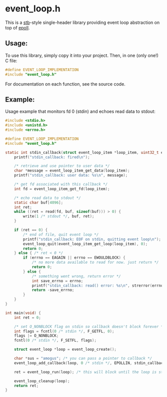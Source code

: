 # event_loop.h
This is a [stb]-style single-header library providing event loop abstraction on top of [epoll].

## Usage:
To use this library, simply copy it into your project. Then, in one (only one!) C file:
```C
#define EVENT_LOOP_IMPLEMENTATION
#include "event_loop.h"
```
For documentation on each function, see the source code.

## Example:
Usage example that monitors fd 0 (stdin) and echoes read data to stdout:
```C
#include <stdio.h>
#include <unistd.h>
#include <errno.h>

#define EVENT_LOOP_IMPLEMENTATION
#include "event_loop.h"

static int stdin_callback(struct event_loop_item *loop_item, uint32_t events) {
    printf("stdin_callback: fired\n");

    /* retrieve and use pointer to user data */
    char *message = event_loop_item_get_data(loop_item);
    printf("stdin_callback: user data: %s\n", message);

    /* get fd associated with this callback */
    int fd = event_loop_item_get_fd(loop_item);

    /* echo read data to stdout */
    static char buf[4096];
    int ret;
    while ((ret = read(fd, buf, sizeof(buf))) > 0) {
        write(1 /* stdout */, buf, ret);
    }

    if (ret == 0) {
        /* end of file, quit event loop */
        printf("stdin_callback: EOF on stdin, quitting event loop\n");
        event_loop_quit(event_loop_item_get_loop(loop_item), 0);
        return 0;
    } else { /* ret < 0 */
        if (errno == EAGAIN || errno == EWOULDBLOCK) {
            /* no more data available to read for now. just return */
            return 0;
        } else {
            /* something went wrong, return error */
            int save_errno = errno;
            printf("stdin_callback: read() error: %s\n", strerror(errno));
            return -save_errno;
        }
    }
}

int main(void) {
    int ret = 0;

    /* set O_NONBLOCK flag on stdin so callback doesn't block forever */
    int flags = fcntl(0 /* stdin */, F_GETFL, 0);
    flags |= O_NONBLOCK;
    fcntl(0 /* stdin */, F_SETFL, flags);

    struct event_loop *loop = event_loop_create();

    char *sus = "amogus"; /* you can pass a pointer to callback */
    event_loop_add_callback(loop, 0 /* stdin */, EPOLLIN, stdin_callback, sus);

    ret = event_loop_run(loop); /* this will block until the loop is stopped */

    event_loop_cleanup(loop);
    return ret;
}
```

[stb]: https://github.com/nothings/stb
[epoll]: https://www.man7.org/linux/man-pages/man7/epoll.7.html
